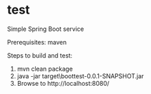 # test
Simple Spring Boot service

Prerequisites: maven

Steps to build and test:
1) mvn clean package
2) java -jar target\boottest-0.0.1-SNAPSHOT.jar
3) Browse to http://localhost:8080/
